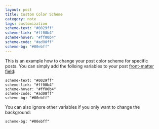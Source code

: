 ```yaml
---
layout: post
title: Custom Color Scheme
category: note
tags: customization
scheme-text: "#0029ff"
scheme-link: "#ff00b4"
scheme-hover: "#ff00b4"
scheme-code: "#ad00ff"
scheme-bg: "#00ebff"
---
```


This is an example how to change your post color scheme for specific posts. You can simply add the folloing variables to your post [front-matter field](http://jekyllrb.com/docs/frontmatter/):

```
scheme-text: "#0029ff"
scheme-link: "#ff00b4"
scheme-hover: "#ff00b4"
scheme-code: "#ad00ff"
scheme-bg: "#00ebff"
```

You can also ignore other variables if you only want to change the background:

```
scheme-bg: "#00ebff"
```
